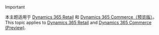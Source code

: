> [!IMPORTANT]
> <span data-ttu-id="9ef49-101">本主题适用于 [Dynamics 365 Retail](../index.md) 和 [Dynamics 365 Commerce（预览版）](../../commerce/index.md)。</span><span class="sxs-lookup"><span data-stu-id="9ef49-101">This topic applies to [Dynamics 365 Retail](../index.md) and [Dynamics 365 Commerce (Preview)](../../commerce/index.md).</span></span>
